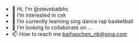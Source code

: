 - 👋 Hi, I’m @stevebaibhc
- 👀 I’m interested in cxk
- 🌱 I’m currently learning sing dance rap basketball
- 💞️ I’m looking to collaborate on ...
- 📫 How to reach me baihaochen_nb@sina.com

<!---
stevebaibhc/stevebaibhc is a ✨ special ✨ repository because its `README.md` (this file) appears on your GitHub profile.
You can click the Preview link to take a look at your changes.
--->
